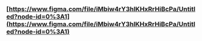 ### [https://www.figma.com/file/iMbiw4rY3hlKHxRrHiBcPa/Untitled?node-id=0%3A1](https://www.figma.com/file/iMbiw4rY3hlKHxRrHiBcPa/Untitled?node-id=0%3A1)


